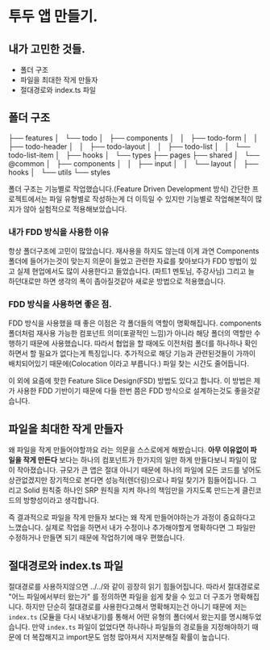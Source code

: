 # 투두 앱 만들기.

## 내가 고민한 것들.

- 폴더 구조
- 파일을 최대한 작게 만들자
- 절대경로와 index.ts 파일

## 폴더 구조

├── features
│   └── todo
│   ├── components
│   │   ├── todo-form
│   │   ├── todo-header
│   │   ├── todo-layout
│   │   ├── todo-list
│   │   └── todo-list-item
│   ├── hooks
│   └── types
├── pages
├── shared
│   └── @common
│   ├── components
│   │   ├── input
│   │   └── layout
│   ├── hooks
│   └── utils
└── styles

폴더 구조는 기능별로 작업했습니다.(Feature Driven Development 방식) 간단한 프로젝트에서는 파일 유형별로 작성하는게 더 이득일 수 있지만 기능별로 작업해본적이 많지가 않아 실험적으로 적용해보았습니다.

### 내가 FDD 방식을 사용한 이유

항상 폴더구조에 고민이 많았습니다. 재사용을 하지도 않는데 이게 과연 Components 폴더에 들어가는것이 맞는지 의문이 들었고 관련한 자료를 찾아보다가 FDD 방법이 있고 실제 현업에서도 많이 사용한다고 들었습니다. (파트1 멘토님, 주강사님)
그리고 늘 하던대로만 하면 생각의 폭이 좁아질것같아 새로운 방법으로 적용했습니다.

### FDD 방식을 사용하면 좋은 점.

FDD 방식을 사용했을 때 좋은 이점은 각 폴더들의 역할이 명확해집니다. components 폴더처럼 재사용 가능한 컴포넌트 의미(포괄적인 느낌)가 아니라 해당 폴더의 역할만 수행하기 때문에 사용했습니다. 따라서 협업을 할 때에도 이전처럼 폴더를 하나하나 확인하면서 할 필요가 없다는게 특징입니다. 추가적으로 해당 기능과 관련된것들이 가까이 배치되어있기 때문에(Colocation 이라고 부릅니다.) 파일 찾는 시간도 줄어듭니다.

이 외에 요즘에 핫한 Feature Slice Design(FSD) 방법도 있다고 합니다. 이 방법은 제가 사용한 FDD 기반이기 때문에 다들 한번 쯤은 FDD 방식으로 설계하는것도 좋을것같습니다.

## 파일을 최대한 작게 만들자

왜 파일을 작게 만들어야할까요 라는 의문을 스스로에게 해봤습니다. **아무 이유없이 파일을 작게 만든다** 보다는 하나의 컴포넌트가 한가지의 일만 하게 만들다보니 파일이 많이 작아졌습니다. 규모가 큰 앱은 절대 아니기 때문에 하나의 파일에 모든 코드를 넣어도 상관없겠지만 장기적으로 본다면 성능적(렌더링)으로나 파일 찾기가 힘들어집니다. 그리고 Solid 원칙중 하나인 SRP 원칙을 지켜 하나의 책임만을 가지도록 만드는게 클린코드의 방향성이라고 생각합니다.

즉 결과적으로 파일을 작게 만들자 보다는 왜 작게 만들어야하는가 과정이 중요하다고 느꼈습니다. 실제로 작업을 하면서 내가 수정이나 추가해야할게 명확하다면 그 파일만 수정하거나 만들면 되기 때문에 작업하기에 매우 편했습니다.

## 절대경로와 index.ts 파일

절대경로를 사용하지않으면 ../../와 같이 굉장히 읽기 힘들어집니다. 따라서 절대경로로 "어느 파일에서부터 왔는가" 를 정의하면 파일을 쉽게 찾을 수 있고 더 구조가 명확해집니다. 하지만 단순히 절대경로를 사용한다고해서 명확해지는건 아니기 때문에 저는 `index.ts` (모듈을 다시 내보내기)를 통해서 어떤 유형의 폴더에서 왔는지를 명시해두었습니다. 만약 `index.ts` 파일이 없었다면 하나하나 파일들의 경로들을 지정해야하기 때문에 더 복잡해지고 import문도 엄청 많아져서 지저분해질 확률이 높습니다.
